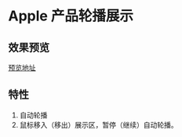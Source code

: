 # Apple 产品轮播展示

## 效果预览

[预览地址](https://jaylanwood.github.io/AppleDevice-Slideshow/)

## 特性

1. 自动轮播
2. 鼠标移入（移出）展示区，暂停（继续）自动轮播。
